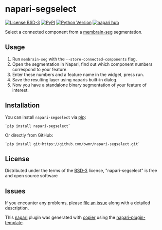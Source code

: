 # napari-segselect

[![License BSD-3](https://img.shields.io/pypi/l/napari-segselect.svg?color=green)](https://github.com/bwmr/napari-segselect/raw/main/LICENSE)
[![PyPI](https://img.shields.io/pypi/v/napari-segselect.svg?color=green)](https://pypi.org/project/napari-segselect)
[![Python Version](https://img.shields.io/pypi/pyversions/napari-segselect.svg?color=green)](https://python.org)
[![napari hub](https://img.shields.io/endpoint?url=https://api.napari-hub.org/shields/napari-segselect)](https://napari-hub.org/plugins/napari-segselect)

Select a connected component from a [membrain-seg](https://github.com/teamtomo/membrain-seg) segmentation.

## Usage

1. Run `membrain-seg` with the `--store-connected-components` flag.
2. Open the segmentation in Napari, find out which component numbers correspond to your feature.
3. Enter these numbers and a feature name in the widget, press run. 
4. Save the resulting layer using naparis built-in dialog. 
5. Now you have a standalone binary segmentation of your feature of interest. 


## Installation

You can install `napari-segselect` via [pip]:

    `pip install napari-segselect`
   
Or directly from GitHub:

    `pip install git+https://github.com/bwmr/napari-segselect.git`


## License

Distributed under the terms of the [BSD-3] license,
"napari-segselect" is free and open source software

## Issues

If you encounter any problems, please [file an issue] along with a detailed description.

This [napari] plugin was generated with [copier] using the [napari-plugin-template].


[napari]: https://github.com/napari/napari
[copier]: https://copier.readthedocs.io/en/stable/
[@napari]: https://github.com/napari
[BSD-3]: http://opensource.org/licenses/BSD-3-Clause
[napari-plugin-template]: https://github.com/napari/napari-plugin-template

[file an issue]: https://github.com/bwmr/napari-segselect/issues

[napari]: https://github.com/napari/napari
[pip]: https://pypi.org/project/pip/
